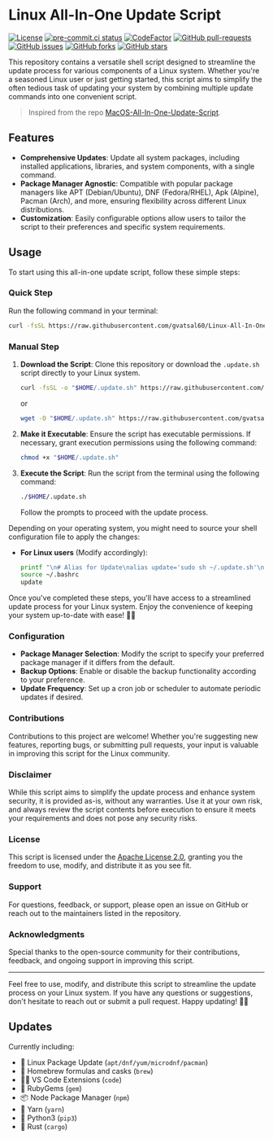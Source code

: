# Linux All-In-One Update Script

[![License](https://img.shields.io/badge/License-Apache_2.0-blue.svg)](https://img.shields.io/github/license/gvatsal60/Linux-All-In-One-Update-Script)
[![pre-commit.ci status](https://results.pre-commit.ci/badge/github/gvatsal60/Linux-All-In-One-Update-Script/master.svg)](https://results.pre-commit.ci/latest/github/gvatsal60/Linux-All-In-One-Update-Script/HEAD)
[![CodeFactor](https://www.codefactor.io/repository/github/gvatsal60/linux-all-in-one-update-script/badge)](https://www.codefactor.io/repository/github/gvatsal60/linux-all-in-one-update-script)
[![GitHub pull-requests](https://img.shields.io/github/issues-pr/gvatsal60/Linux-All-In-One-Update-Script.svg)](https://GitHub.com/gvatsal60/Linux-All-In-One-Update-Script/pull/)
[![GitHub issues](https://img.shields.io/github/issues/gvatsal60/Linux-All-In-One-Update-Script.svg)](https://GitHub.com/gvatsal60/Linux-All-In-One-Update-Script/issues/)
[![GitHub forks](https://img.shields.io/github/forks/gvatsal60/Linux-All-In-One-Update-Script.svg)](https://GitHub.com/gvatsal60/Linux-All-In-One-Update-Script/network/)
[![GitHub stars](https://img.shields.io/github/stars/gvatsal60/Linux-All-In-One-Update-Script.svg)](https://GitHub.com/gvatsal60/Linux-All-In-One-Update-Script/stargazers)

This repository contains a versatile shell script designed to streamline the
update process for various components of a Linux system. Whether you're a
seasoned Linux user or just getting started, this script aims to simplify the
often tedious task of updating your system by combining multiple update commands
into one convenient script.

> Inspired from the repo [MacOS-All-In-One-Update-Script](https://github.com/andmpel/MacOS-All-In-One-Update-Script/).

## Features

- **Comprehensive Updates**: Update all system packages, including installed
  applications, libraries, and system components, with a single command.
- **Package Manager Agnostic**: Compatible with popular package managers like
  APT (Debian/Ubuntu), DNF (Fedora/RHEL), Apk (Alpine), Pacman (Arch), and more,
  ensuring flexibility across different Linux distributions.
- **Customization**: Easily configurable options allow users to tailor the
  script to their preferences and specific system requirements.

## Usage

To start using this all-in-one update script, follow these simple steps:

### Quick Step

Run the following command in your terminal:

```sh
curl -fsSL https://raw.githubusercontent.com/gvatsal60/Linux-All-In-One-Update-Script/HEAD/install.sh | sh
```

### Manual Step

1. **Download the Script**: Clone this repository or download the `.update.sh` script directly to your Linux system.

   ```sh
   curl -fsSL -o "$HOME/.update.sh" https://raw.githubusercontent.com/gvatsal60/Linux-All-In-One-Update-Script/HEAD/.update.sh
   ```

   or

   ```sh
   wget -O "$HOME/.update.sh" https://raw.githubusercontent.com/gvatsal60/Linux-All-In-One-Update-Script/HEAD/.update.sh
   ```

2. **Make it Executable**: Ensure the script has executable permissions. If
   necessary, grant execution permissions using the following command:

   ```sh
   chmod +x "$HOME/.update.sh"
   ```

3. **Execute the Script**: Run the script from the terminal using the following command:

   ```sh
   ./$HOME/.update.sh
   ```

   Follow the prompts to proceed with the update process.

Depending on your operating system, you might need to source your shell configuration file to apply the changes:

- **For Linux users** (Modify accordingly):

  ```sh
  printf "\n# Alias for Update\nalias update='sudo sh ~/.update.sh'\n" >> "${HOME}/.bashrc"
  source ~/.bashrc
  update
  ```

Once you've completed these steps, you'll have access to a streamlined update
process for your Linux system. Enjoy the convenience of keeping your system
up-to-date with ease! 🐧✨

### Configuration

- **Package Manager Selection**: Modify the script to specify your preferred package manager if it differs from the default.
- **Backup Options**: Enable or disable the backup functionality according to your preference.
- **Update Frequency**: Set up a cron job or scheduler to automate periodic updates if desired.

### Contributions

Contributions to this project are welcome! Whether you're suggesting new
features, reporting bugs, or submitting pull requests, your input is valuable in
improving this script for the Linux community.

### Disclaimer

While this script aims to simplify the update process and enhance system
security, it is provided as-is, without any warranties. Use it at your own risk,
and always review the script contents before execution to ensure it meets your
requirements and does not pose any security risks.

### License

This script is licensed under the
[Apache License 2.0](https://github.com/gvatsal60/Linux-All-In-One-Update-Script/blob/HEAD/LICENSE),
granting you the freedom to use, modify, and distribute it as you see fit.

### Support

For questions, feedback, or support, please open an issue on GitHub or reach out to the maintainers listed in the repository.

### Acknowledgments

Special thanks to the open-source community for their contributions, feedback, and ongoing support in improving this script.

---

Feel free to use, modify, and distribute this script to streamline the update
process on your Linux system. If you have any questions or suggestions, don't
hesitate to reach out or submit a pull request. Happy updating! 🐧🚀

## Updates

Currently including:

- 🐧 Linux Package Update (`apt/dnf/yum/microdnf/pacman`)
- 🍺 Homebrew formulas and casks (`brew`)
- 🧑‍💻 VS Code Extensions (`code`)
- 💎 RubyGems (`gem`)
- 📦 Node Package Manager (`npm`)
- 🧶 Yarn (`yarn`)
- 🐍 Python3 (`pip3`)
- 🧶 Rust (`cargo`)
